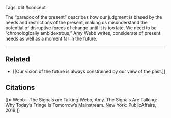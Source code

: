 Tags: #lit #concept 

The “paradox of the present” describes how our judgment is biased by the needs and restrictions of the present, making us misunderstand the potential of disruptive forces of change until it is too late. We need to be “chronologically ambidextrous,” Amy Webb writes, considerate of present needs as well as a moment far in the future. 

---
## Related
- [[Our vision of the future is always constrained by our view of the past.]]

## Citations
[[≈ Webb - The Signals are Talking|Webb, Amy. The Signals Are Talking: Why Today’s Fringe Is Tomorrow’s Mainstream. New York: PublicAffairs, 2018.]]

